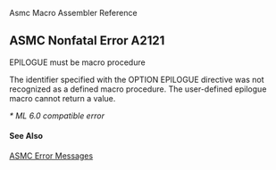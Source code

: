 Asmc Macro Assembler Reference

## ASMC Nonfatal Error A2121

EPILOGUE must be macro procedure

The identifier specified with the OPTION EPILOGUE directive was not recognized as a defined macro procedure. The user-defined epilogue macro cannot return a value.

_* ML 6.0 compatible error_

#### See Also

[ASMC Error Messages](readme.md)